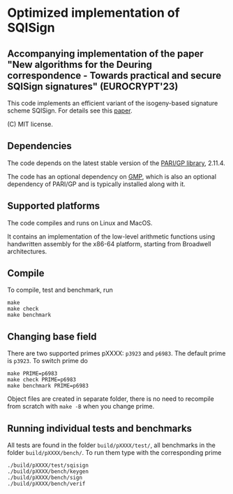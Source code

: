 # Optimized implementation of SQISign
## Accompanying implementation of the paper "New algorithms for the Deuring correspondence - Towards practical and secure SQISign signatures" (EUROCRYPT'23)

This code implements an efficient variant of the isogeny-based signature scheme SQISign.
For details see this [paper](https://eprint.iacr.org/2022/234).

(C) MIT license.

## Dependencies

The code depends on the latest stable version of the [PARI/GP
library](http://pari.math.u-bordeaux.fr/), 2.11.4.

The code has an optional dependency on [GMP](https://gmplib.org/),
which is also an optional dependency of PARI/GP and is typically
installed along with it.

## Supported platforms

The code compiles and runs on Linux and MacOS.

It contains an implementation of the low-level arithmetic functions using handwritten assembly for the x86-64 platform,
  starting from Broadwell architectures.

## Compile

To compile, test and benchmark, run

```
make
make check
make benchmark
```

## Changing base field

There are two supported primes pXXXX: `p3923` and `p6983`.
The default prime is `p3923`. 
To switch prime do

```
make PRIME=p6983
make check PRIME=p6983
make benchmark PRIME=p6983
```

Object files are created in separate folder, there is no need to
recompile from scratch with `make -B` when you change prime.


## Running individual tests and benchmarks

All tests are found in the folder `build/pXXXX/test/`, all benchmarks in the
folder `build/pXXXX/bench/`. To run them type with the corresponding prime

```
./build/pXXXX/test/sqisign
./build/pXXXX/bench/keygen
./build/pXXXX/bench/sign
./build/pXXXX/bench/verif
```